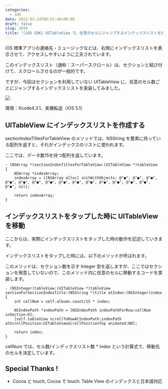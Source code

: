 ```yaml
---
categories:
  - iOS
date: 2012-03-24T09:51:49+09:00
draft: false
slug: 3039
title: "[iOS SDK] UITableView で、任意のセルにジャンプするインデックスリストを実装する"
---
```


iOS 標準アプリの連絡先・ミュージックなどは、右側にインデックスリストを表示させて、アクセスしやすいように工夫されています。

このインデックスリスト（通称：スーパースクロール）は、セクションと結び付けて、スクロールさせるのが一般的です。

ですが、今回はセクションを利用していない UITableView に、任意のセル数ごとにジャンプするインデックスリストを実装してみました。

![](/images/2012/03/3039_1.png)

環境：Xcode4.3.1、実機転送（iOS 5.1）

## UITableView にインデックスリストを作成する

sectionIndexTitlesForTableView のメソッドでは、NSString を要素に持っている配列を返すと、それがインデックスのリストに使われます。

ここでは、データ数15を持つ配列を返しています。

```
- (NSArray *)sectionIndexTitlesForTableView:(UITableView *)tableView
{
    NSArray *indexArray;
    indexArray = [[NSArray alloc] initWithObjects: @"●", @"●", @"●", @"●", @"●", @"●", @"●", @"●", @"●", @"●", @"●", @"●", @"●", @"●", @"●", nil];
                  
    return indexArray;
}
```

## インデックスリストをタップした時に UITableView を移動

ここからは、実際にインデックスリストをタップした時の動作を記述していきます。

インデックスリストをタップした時には、以下のメソッドが呼ばれます。

このメソッドは、セクション数を示す Integer 型を返しますが、ここではセクションを用意していないので、このメソッド内に任意のセルに移動するコードを実装します。

```
- (NSInteger)tableView:(UITableView *)tableView sectionForSectionIndexTitle:(NSString *)title atIndex:(NSInteger)index
{
    int cellNum = self.albums.count/15 * index;
    
    NSIndexPath *indexPath = [NSIndexPath indexPathForRow:cellNum inSection:0];
    [self.tableView scrollToRowAtIndexPath:indexPath atScrollPosition:UITableViewScrollPositionTop animated:NO];

	return index;
}
```

cellNum では、セル数/インデックスリスト数 * index という計算式で、移動先のセルを決定しています。

## Special Thanks !

* Cocoa と touch, Cocoa で touch: Table View のインデックスと日本語対応
